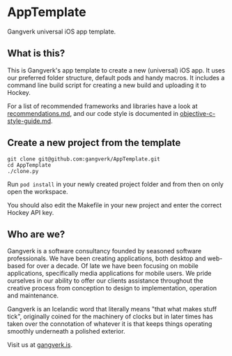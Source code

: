 # AppTemplate
Gangverk universal iOS app template.


## What is this?
This is Gangverk's app template to create a new (universal) iOS app. It uses our preferred folder structure, default pods and handy macros. It includes a command line build script for creating a new build and uploading it to Hockey.

For a list of recommended frameworks and libraries have a look at [recommendations.md](https://github.com/gangverk/MenuSkeleton/recommendations.md), and our code style is documented in [objective-c-style-guide.md](https://github.com/gangverk/AppTemplate/blob/master/objective-c-style-guide.md).


## Create a new project from the template
```
git clone git@github.com:gangverk/AppTemplate.git
cd AppTemplate
./clone.py
```

Run `pod install` in your newly created project folder and from then on only open the workspace.

You should also edit the Makefile in your new project and enter the correct Hockey API key.

## Who are we?
Gangverk is a software consultancy founded by seasoned software professionals. We have been creating applications, both desktop and web-based for over a decade. Of late we have been focusing on mobile applications, specifically media applications for mobile users. We pride ourselves in our ability to offer our clients assistance throughout the creative process from conception to design to implementation, operation and maintenance.

Gangverk is an Icelandic word that literally means "that what makes stuff tick", originally coined for the machinery of clocks but in later times has taken over the connotation of whatever it is that keeps things operating smoothly underneath a polished exterior.

Visit us at [gangverk.is](http://www.gangverk.is).